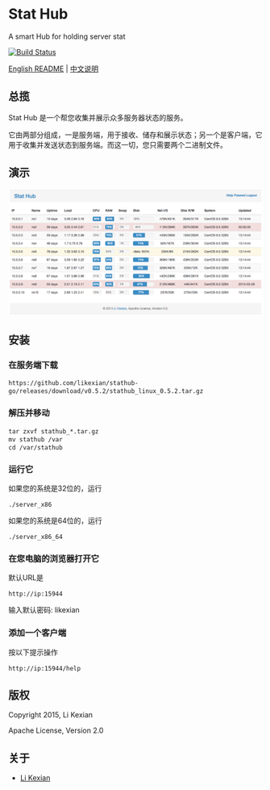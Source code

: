 # Stat Hub

A smart Hub for holding server stat

[![Build Status](https://secure.travis-ci.org/likexian/stathub-go.png)](https://secure.travis-ci.org/likexian/stathub-go)

[English README](README.md) | [中文说明](README-ZH.md)

## 总揽

Stat Hub 是一个帮您收集并展示众多服务器状态的服务。

它由两部分组成，一是服务端，用于接收、储存和展示状态；另一个是客户端，它用于收集并发送状态到服务端。而这一切，您只需要两个二进制文件。

## 演示

![demo](demo.png)

## 安装

### 在服务端下载

    https://github.com/likexian/stathub-go/releases/download/v0.5.2/stathub_linux_0.5.2.tar.gz

### 解压并移动

    tar zxvf stathub_*.tar.gz
    mv stathub /var
    cd /var/stathub

### 运行它

如果您的系统是32位的，运行

    ./server_x86

如果您的系统是64位的，运行

    ./server_x86_64

### 在您电脑的浏览器打开它

默认URL是

    http://ip:15944

输入默认密码: likexian

### 添加一个客户端

按以下提示操作

    http://ip:15944/help

## 版权

Copyright 2015, Li Kexian

Apache License, Version 2.0

## 关于

- [Li Kexian](https://www.likexian.com/)

